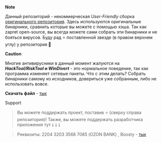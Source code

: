 **Note**

Данный репозиторий - некоммерческая *User-Friendly* сборка [оригинального репозитория](https://github.com/bol-van/zapret). Здесь используются оригинальные бинарники, сравнить которые вы можете с помощью хэша. Так как zapret open-source, вы всегда можете сами собрать эти бинарники и не бояться вирусов.
Буду рад ⭐ поставленной звезде (в правом верхнем углу) у репозитория 🙂

**Caution**

Многие антивирусники в данный момент жалуются на ***HackTool/RiskTool и WinDivert*** - это нормальное поведение, так как программа изменяет сетевые пакеты. Что с этим делать? Собрать бинарники самому из исходников, довериться уже собранным, либо не использовать вовсе.

**Скачать файл** - [тык](https://github.com/Babochkaq/babochka-discord-_git/releases/)

Support

> Вы можете поддержать проект, поставив ⭐ (сверху справа репозитория)!
Также, вы можете поддержать разработчика приложения тут ⭣ ⭣ ⭣

> Реквизиты:
2204 3203 3568 7085 (OZON BANK) ,
Boosty - [тык](https://boosty.to/nahiksi.com/donate)
